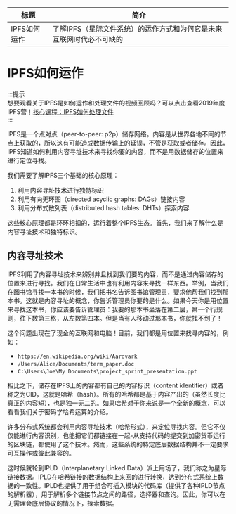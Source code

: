 标题|简介
| --- | --- |
IPFS如何运作|了解IPFS（星际文件系统）的运作方式和为何它是未来互联网时代必不可缺的

# IPFS如何运作

:::提示   
想要观看关于IPFS是如何运作和处理文件的视频回顾吗？可以点击查看2019年度IPFS营！[核心课程：IPFS如何处理文件](https://www.youtube.com/watch?v=Z5zNPwMDYGg)  
::: 

IPFS是一个点对点（peer-to-peer: p2p）储存网络。内容是从世界各地不同的节点上获取的，所以这有可能造成数据传输上的延误，不管是获取或者储存。因此，IPFS知道如何利用内容寻址技术来寻找你要的内容，而不是用数据储存的位置来进行定位寻找。  

我们需要了解IPFS三个基础的核心原理：
1. 利用内容寻址技术进行独特标识
2. 利用有向无环图（directed acyclic graphs: DAGs）链接内容
3. 利用分布式散列表（distributed hash tables: DHTs）探索内容

这些核心原理都是环环相扣的，运行着整个IPFS生态。首先，我们来了解什么是内容寻址技术和独特标识。

## 内容寻址技术

IPFS利用了内容寻址技术来辨别并且找到我们要的内容，而不是通过内容储存的位置来进行寻找。我们在日常生活中也有利用内容来寻找一样东西。举例，当我们在图书馆寻找一本书的时候，我们把书名告诉图书馆管理员，要求他帮我们找到那本书。这就是内容寻址的概念，你告诉管理员你要的是什么。如果今天你是用位置来寻找这本书，你应该要告诉管理员：我要的那本书坐落在第二层，第一个行规则，往下数第三格，从左数第四本。但是当有人移动过那本书，你就找不到了！

这个问题出现在了现金的互联网和电脑！目前，我们都是用位置来找寻内容的，例如：

- `https://en.wikipedia.org/wiki/Aardvark`
- `/Users/Alice/Documents/term_paper.doc`
- `C:\Users\Joe\My Documents\project_sprint_presentation.ppt`

相比之下，储存在IPFS上的内容都有自己的内容标识（content identifier）或者称之为CID，这就是哈希（hash）。所有的哈希都是基于内容产出的（虽然长度比真正的内容短），也是独一无二的。如果哈希对于你来说是一个全新的概念，可以看看我们关于密码学哈希运算的介绍。

许多分布式系统都会利用内容寻址技术（哈希形式），来定位寻找内容。但它不仅仅能进行内容识别，也能把它们都链接在一起-从支持代码的提交到加密货币运行的区块链，都使用了这个技术。然而，这些系统的特定底层数据结构并不一定要求可互操作或彼此兼容的。

这时候就轮到IPLD（Interplanetary Linked Data）派上用场了，我们称之为星际链接数据。IPLD在哈希链接的数据结构上来回的进行转换，达到分布式系统上数据的一致性。IPLD也提供了用于组合可插入模块的代码库（提供了各种IPLD节点的解析器），用于解析多个链接节点之间的路径，选择器和查询。因此，你可以在无需理会底层协议的情况下，探索数据。



